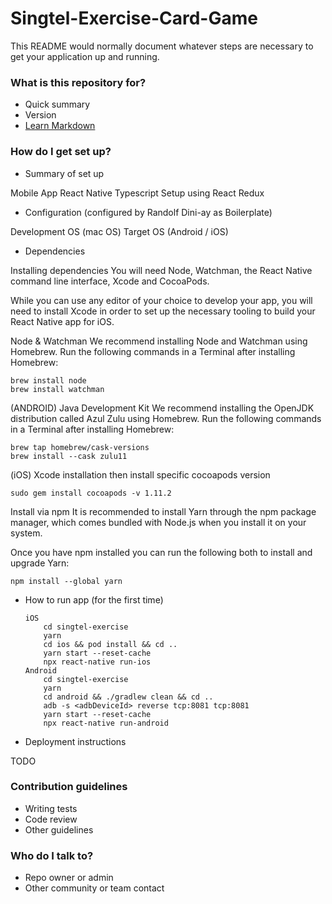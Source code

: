 # Singtel-Exercise-Card-Game

This README would normally document whatever steps are necessary to get your application up and running.

### What is this repository for? ###

* Quick summary
* Version
* [Learn Markdown](https://bitbucket.org/tutorials/markdowndemo)

### How do I get set up? ###

* Summary of set up

Mobile App React Native Typescript Setup using React Redux

* Configuration (configured by Randolf Dini-ay as Boilerplate)

Development OS (mac OS)
Target OS (Android / iOS)

* Dependencies

Installing dependencies
You will need Node, Watchman, the React Native command line interface, Xcode and CocoaPods.

While you can use any editor of your choice to develop your app, you will need to install Xcode in order to set up the necessary tooling to build your React Native app for iOS.

Node & Watchman
We recommend installing Node and Watchman using Homebrew. Run the following commands in a Terminal after installing Homebrew:

    brew install node
    brew install watchman

(ANDROID) Java Development Kit 
We recommend installing the OpenJDK distribution called Azul Zulu using Homebrew. Run the following commands in a Terminal after installing Homebrew:

    brew tap homebrew/cask-versions
    brew install --cask zulu11

(iOS) Xcode installation then install specific cocoapods version

    sudo gem install cocoapods -v 1.11.2

Install via npm
It is recommended to install Yarn through the npm package manager, which comes bundled with Node.js when you install it on your system.

Once you have npm installed you can run the following both to install and upgrade Yarn:

    npm install --global yarn

* How to run app (for the first time)

    ```
    iOS 
        cd singtel-exercise
        yarn
        cd ios && pod install && cd ..
        yarn start --reset-cache
        npx react-native run-ios
    Android 
        cd singtel-exercise
        yarn
        cd android && ./gradlew clean && cd ..
        adb -s <adbDeviceId> reverse tcp:8081 tcp:8081
        yarn start --reset-cache
        npx react-native run-android
    ```
    
* Deployment instructions

TODO

### Contribution guidelines ###

* Writing tests
* Code review
* Other guidelines

### Who do I talk to? ###

* Repo owner or admin
* Other community or team contact
